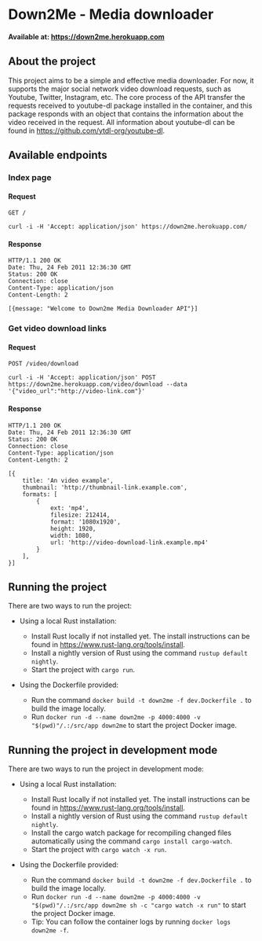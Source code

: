# Down2Me - Media downloader

#### Available at: https://down2me.herokuapp.com

## About the project

This project aims to be a simple and effective media downloader. For now, it supports the major social network video download requests, such as Youtube, Twitter, Instagram, etc. The core process of the API transfer the requests received to youtube-dl package installed in the container, and this package responds with an object that contains the information about the video received in the request. All information about youtube-dl can be found in https://github.com/ytdl-org/youtube-dl.

## Available endpoints
### Index page
#### Request

`GET /`

    curl -i -H 'Accept: application/json' https://down2me.herokuapp.com/

#### Response

    HTTP/1.1 200 OK
    Date: Thu, 24 Feb 2011 12:36:30 GMT
    Status: 200 OK
    Connection: close
    Content-Type: application/json
    Content-Length: 2

    [{message: "Welcome to Down2me Media Downloader API"}]

### Get video download links

#### Request

`POST /video/download`

    curl -i -H 'Accept: application/json' POST https://down2me.herokuapp.com/video/download --data '{"video_url":"http://video-link.com"}'

#### Response

    HTTP/1.1 200 OK
    Date: Thu, 24 Feb 2011 12:36:30 GMT
    Status: 200 OK
    Connection: close
    Content-Type: application/json
    Content-Length: 2

    [{
        title: 'An video example',
        thumbnail: 'http://thumbnail-link.example.com',
        formats: [
            {
                ext: 'mp4',
                filesize: 212414,
                format: '1080x1920',
                height: 1920,
                width: 1080,
                url: 'http://video-download-link.example.mp4'
            }
        ],
    }]

## Running the project

There are two ways to run the project:

- Using a local Rust installation:
    - Install Rust locally if not installed yet. The install instructions can be found in https://www.rust-lang.org/tools/install.
    - Install a nightly version of Rust using the command `rustup default nightly`.
    - Start the project with `cargo run`.

- Using the Dockerfile provided:
   - Run the command `docker build -t down2me -f dev.Dockerfile .` to build the image locally.
   - Run `docker run -d --name down2me -p 4000:4000 -v "$(pwd)"/.:/src/app down2me` to start the project Docker image.

## Running the project in development mode

There are two ways to run the project in development mode:

- Using a local Rust installation:
    - Install Rust locally if not installed yet. The install instructions can be found in https://www.rust-lang.org/tools/install.
    - Install a nightly version of Rust using the command `rustup default nightly`.
    - Install the cargo watch package for recompiling changed files automatically using the command `cargo install cargo-watch`.
    - Start the project with `cargo watch -x run`.

- Using the Dockerfile provided:
   - Run the command `docker build -t down2me -f dev.Dockerfile .` to build the image locally.
   - Run `docker run -d --name down2me -p 4000:4000 -v "$(pwd)"/.:/src/app down2me sh -c "cargo watch -x run"` to start the project Docker image.
   - Tip: You can follow the container logs by running `docker logs down2me -f`.